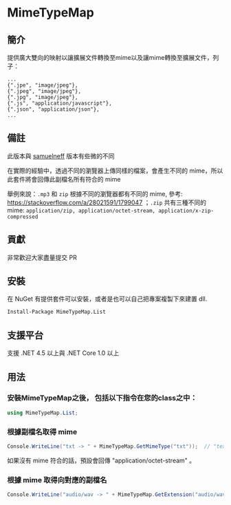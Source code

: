 # MimeTypeMap

## 簡介

提供廣大雙向的映射以讓擴展文件轉換至mime以及讓mime轉換至擴展文件，列子：

    ...
    {".jpe", "image/jpeg"},
    {".jpeg", "image/jpeg"},
    {".jpg", "image/jpeg"},
    {".js", "application/javascript"},
    {".json", "application/json"},
    ...

## 備註

此版本與 [samuelneff](https://github.com/samuelneff/MimeTypeMap) 版本有些微的不同

在實際的經驗中，透過不同的瀏覽器上傳同樣的檔案，會產生不同的 mime，所以此套件將會回傳此副檔名所有符合的 mime

舉例來說：`.mp3` 和 `zip` 根據不同的瀏覽器都有不同的 mime, 參考: <https://stackoverflow.com/a/28021591/1799047> ；`.zip` 共有三種不同的 mime: `application/zip, application/octet-stream, application/x-zip-compressed`

## 貢獻

非常歡迎大家盡量提交 PR

## 安裝

在 NuGet 有提供套件可以安裝，或者是也可以自己把專案複製下來建置 dll.

```bash
Install-Package MimeTypeMap.List
```

## 支援平台

支援 .NET 4.5 以上與 .NET Core 1.0 以上

## 用法

### 安裝MimeTypeMap之後， 包括以下指令在您的class之中：

```csharp
using MimeTypeMap.List;
```

### 根據副檔名取得 mime

```csharp
Console.WriteLine("txt -> " + MimeTypeMap.GetMimeType("txt"));  // "text/plain"
```

如果沒有 mime 符合的話，預設會回傳 "application/octet-stream" 。

### 根據 mime 取得向對應的副檔名

```csharp
Console.WriteLine("audio/wav -> " + MimeTypeMap.GetExtension("audio/wav")); // ".wav"
```
